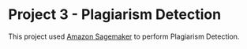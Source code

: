 # Project 3 - Plagiarism Detection

This project used [Amazon Sagemaker](https://aws.amazon.com/sagemaker/) to perform Plagiarism Detection.
